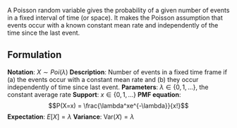 A Poisson random variable gives the probability of a given number of events in a fixed interval of time (or space). It makes the Poisson assumption that events occur with a known constant mean rate and independently of the time since the last event.

## Formulation

**Notation**: $X \sim Poi(\lambda)$
**Description**: Number of events in a fixed time frame if (a) the events occur with a constant mean rate and (b) they occur independently of time since last event.
**Parameters**: $\lambda \in \{0,1,\dots \}$, the constant average rate
**Support**: $x \in \{0,1,\dots \}$
**PMF equation**: $$P(X=x) = \frac{\lambda^xe^{-\lambda}}{x!}$$
**Expectation**: $E[X] = \lambda$
**Variance**: $\text{Var}(X) = \lambda$

